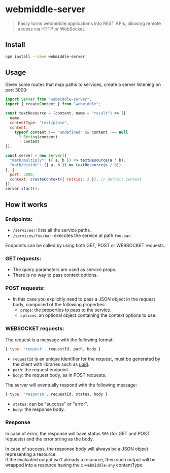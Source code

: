 # webmiddle-server

> Easily turns webmiddle applications into REST APIs, allowing remote access via HTTP or WebSocket.

## Install

```bash
npm install --save webmiddle-server
```

## Usage

Given some routes that map paths to services, create a server listening on port 3000:

```jsx
import Server from "webmiddle-server";
import { createContext } from "webmiddle";

const textResource = (content, name = "result") => ({
  name,
  contentType: "text/plain",
  content:
    typeof content !== "undefined" && content !== null
      ? String(content)
      : content
});

const server = new Server({
  "math/multiply": ({ a, b }) => textResource(a * b),
  "math/divide": ({ a, b }) => textResource(a / b))
}, {
  port: 3000,
  context: createContext({ retries: 2 }), // default context
});
server.start();
```

## How it works

### Endpoints:

- `/services/`: lists all the service paths.
- `/services/foo/bar`: executes the service at path `foo.bar`.

Endpoints can be called by using both GET, POST or WEBSOCKET requests.

### GET requests:
- The query parameters are used as service props.
- There is no way to pass context options.

### POST requests:
- In this case you explicitly need to pass a JSON object in the request body, composed of the following properties:
  - `props`: the properties to pass to the service.
  - `options`: an optional object containing the context options to use.
  
### WEBSOCKET requests:
The request is a message with the following format:

```javascript
{ type: 'request', requestId, path, body }
```

- `requestId` is an unique identifier for the request, must be generated by the client with libraries such as [uuid](https://www.npmjs.com/package/uuid).
- `path`: the request endpoint.
- `body`: the request body, as in POST requests.

The server will eventually respond with the following message:

```javascript
{ type: 'response', requestId, status, body }
```

- `status`: can be "success" or "error".
- `body`: the response body.

### Response

In case of error, the response will have status `500` (for GET and POST requests) and the error string as the body.

In case of success, the response body will always be a JSON object representing a resource.  
If the evaluated output isn't already a resource, then such output will be wrapped into a resource having the `x-webmiddle-any` contentType.
